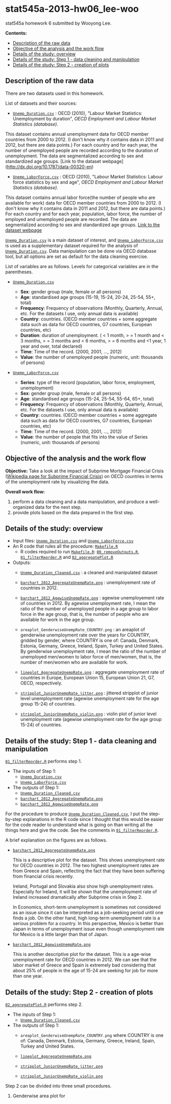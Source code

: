 stat545a-2013-hw06_lee-woo
==========================

stat545a homework 6 submitted by Wooyong Lee.

**Contents:**
- [Description of the raw data](https://github.com/folias/stat545a-2013-hw06_lee-woo#description-of-the-raw-data)
- [Objective of the analysis and the work flow](https://github.com/folias/stat545a-2013-hw06_lee-woo#objective-of-the-analysis-and-the-work-flow)
- [Details of the study: overview](https://github.com/folias/stat545a-2013-hw06_lee-woo#details-of-the-study-overview)
- [Details of the study: Step 1 - data cleaning and manipulation](https://github.com/folias/stat545a-2013-hw06_lee-woo#details-of-the-study-step-1---data-cleaning-and-manipulation)
- [Details of the study: Step 2 - creation of plots](https://github.com/folias/stat545a-2013-hw06_lee-woo#details-of-the-study-step-2---creation-of-plots)

## Description of the raw data

There are two datasets used in this homework.

List of datasets and their sources:

- [`Unemp_Duration.csv`](https://github.com/folias/stat545a-2013-hw06_lee-woo/blob/master/Unemp_Duration.csv) : 
 OECD (2010), "Labour Market Statistics: Unemployment by duration", 
 *OECD Employment and Labour Market Statistics (database)*. 

 This dataset contains annual unemployment data for OECD member countries from 2000 to 2012.
 (I don't know why it contains data in 2011 and 2012, but there are data points.)
 For each country and for each year, the number of unemployed people are recorded according to the duration of
 unemployment. The data are segmentalized according to sex and standardized age groups.
 [Link to the dataset webpage] (http://dx.doi.org/10.1787/data-00320-en)

- [`Unemp_LaborForce.csv`](https://github.com/folias/stat545a-2013-hw06_lee-woo/blob/master/Unemp_LaborForce.csv) : 
 OECD (2010), "Labour Market Statistics: Labour force statistics by sex and age", 
 *OECD Employment and Labour Market Statistics (database)*. 

 This dataset contains annual labor force(the number of people who are available for work) data for 
 OECD member countries from 2000 to 2012.
 (I don't know why it contains data in 2011 and 2012, but there are data points.)
 For each country and for each year, population, labor force, the number of employed and umemployed people are recorded. 
 The data are segmentalized according to sex and standardized age groups.
 [Link to the dataset webpage](http://dx.doi.org/10.1787/data-00309-en)


[`Unemp_Duration.csv`](https://github.com/folias/stat545a-2013-hw06_lee-woo/blob/master/Unemp_Duration.csv) is
a main dataset of interest, and 
[`Unemp_LaborForce.csv`](https://github.com/folias/stat545a-2013-hw06_lee-woo/blob/master/Unemp_LaborForce.csv) is
used as a supplementary dataset required for the analysis of 
[`Unemp_Duration.csv`](https://github.com/folias/stat545a-2013-hw06_lee-woo/blob/master/Unemp_Duration.csv).
Data manipulation can be done via OECD database tool, but all options are set as default for the data cleaning exercise.

List of variables are as follows. Levels for categorical variables are in the parentheses.

- [`Unemp_Duration.csv`](https://github.com/folias/stat545a-2013-hw06_lee-woo/blob/master/Unemp_Duration.csv)
  - **Sex**: gender group (male, female or all persons)
  - **Age**: standardised age groups (15-19, 15-24, 20-24, 25-54, 55+, total)
  - **Frequency**: Frequency of observations (Monthly, Quarterly, Annual, etc. For the datasets I use, only annual data is available)
  - **Country**: countries. (OECD member countries + some aggregate data such as data for OECD countries, G7 countries,
    European countries, etc)
  - **Duration**: duration of unemployment.  ( < 1 month, > = 1 month and < 3 months, > = 3 months and < 6 months, > = 6 months and <1 year, 1 year and over, total declared)
  - **Time**: Time of the record. (2000, 2001, ..., 2012)
  - **Value**: the number of unemployed people (numeric, unit: thousands of persons)

- [`Unemp_LaborForce.csv`](https://github.com/folias/stat545a-2013-hw06_lee-woo/blob/master/Unemp_LaborForce.csv)
  - **Series**: type of the record (population, labor force, employment, unemployment)
  - **Sex**: gender group (male, female or all persons)
  - **Age**: standardised age groups (15-24, 25-54, 55-64, 65+, total)
  - **Frequency**: Frequency of observations (Monthly, Quarterly, Annual, etc. For the datasets I use, only annual data is available)
  - **Country**: countries. (OECD member countries + some aggregate data such as data for OECD countries, G7 countries,
    European countries, etc)
  - **Time**: Time of the record. (2000, 2001, ..., 2012)
  - **Value**: the number of people that fits into the value of Series (numeric, unit: thousands of persons)

  



## Objective of the analysis and the work flow

**Objective:** Take a look at the impact of Subprime Mortgage Financial Crisis 
([Wikipedia page for Subprime Financial Crisis](http://en.wikipedia.org/wiki/Subprime_mortgage_crisis))
on OECD countries in terms of the unemployment rate by visualizing the data.

**Overall work flow:**

1. perform a data cleaning and a data manipulation, and produce a well-organized data for the next step.
2. provide plots based on the data prepared in the first step.

  



## Details of the study: overview

- Input files:
  [`Unemp_Duration.csv`](https://github.com/folias/stat545a-2013-hw06_lee-woo/blob/master/Unemp_Duration.csv)
  and
  [`Unemp_LaborForce.csv`](https://github.com/folias/stat545a-2013-hw06_lee-woo/blob/master/Unemp_LaborForce.csv)
- An R code that rules all the procedure: 
  [`Makefile.R`](https://github.com/folias/stat545a-2013-hw06_lee-woo/blob/master/Makefile.R)
  - R codes required to run [`Makefile.R`](https://github.com/folias/stat545a-2013-hw06_lee-woo/blob/master/Makefile.R):
  [`00_removeOutputs.R`](https://github.com/folias/stat545a-2013-hw06_lee-woo/blob/master/00_removeOutputs.R),
  [`01_filterReorder.R`](https://github.com/folias/stat545a-2013-hw06_lee-woo/blob/master/01_filterReorder.R) and
  [`02_aggregatePlot.R`](https://github.com/folias/stat545a-2013-hw06_lee-woo/blob/master/02_aggregatePlot.R)
- Outputs:
  - [`Unemp_Duration_Cleaned.csv`](https://github.com/folias/stat545a-2013-hw06_lee-woo/blob/master/Unemp_Duration_Cleaned.csv)
    : a cleaned and manipulated dataset
  - [`barchart_2012_AggregateUnempRate.png`](https://github.com/folias/stat545a-2013-hw06_lee-woo/blob/master/barchart_2012_AggregateUnempRate.png)
    : unemployement rate of countries in 2012.
  - [`barchart_2012_AgewiseUnempRate.png`](https://github.com/folias/stat545a-2013-hw06_lee-woo/blob/master/barchart_2012_AgewiseUnempRate.png)
    : agewise unemployement rate of countries in 2012.
    By agewise unemployment rate, I mean the ratio of the number of unemployed people in a age group to
    labor force in the age group, that is, the number of people who are available for work in the age group.
  - `areaplot_GenderwiseUnempRate_COUNTRY.png`
    : an areaplot of genderwise unemployment rate over the years for COUNTRY, gridded by gender, 
    where COUNTRY is one of: Canada, Denmark, Estonia, Germany, Greece, Ireland, Spain, Turkey and United States.
    By genderwise unemployment rate, I mean the ratio of the number of unemployed men/women to
    labor force of men/women, that is, the number of men/women who are available for work.
    
  - [`lineplot_AggregateUnempRate.png`](https://github.com/folias/stat545a-2013-hw06_lee-woo/blob/master/lineplot_AggregateUnempRate.png)
    : aggregate unemployment rate of countries in Europe, European Union 15, European Union 21, G7, OECD, respectively.
  - [`stripplot_JuniorUnempRate_jitter.png`](https://github.com/folias/stat545a-2013-hw06_lee-woo/blob/master/stripplot_JuniorUnempRate_jitter.png)
    : jittered stripplot of junior level unemployment rate (agewise unemployment rate for the age group 15-24)
      of countries.
  - [`stripplot_JuniorUnempRate_violin.png`](https://github.com/folias/stat545a-2013-hw06_lee-woo/blob/master/stripplot_JuniorUnempRate_violin.png)
    : violin plot of junior level unemployment rate (agewise unemployment rate for the age group 15-24)
      of countries.



## Details of the study: Step 1 - data cleaning and manipulation

[`01_filterReorder.R`](https://github.com/folias/stat545a-2013-hw06_lee-woo/blob/master/01_filterReorder.R)
performs step 1.

- The inputs of Step 1:
  - [`Unemp_Duration.csv`](https://github.com/folias/stat545a-2013-hw06_lee-woo/blob/master/Unemp_Duration.csv)
  - [`Unemp_LaborForce.csv`](https://github.com/folias/stat545a-2013-hw06_lee-woo/blob/master/Unemp_LaborForce.csv)
- The outputs of Step 1:
  - [`Unemp_Duration_Cleaned.csv`](https://github.com/folias/stat545a-2013-hw06_lee-woo/blob/master/Unemp_Duration_Cleaned.csv)
  - [`barchart_2012_AggregateUnempRate.png`](https://github.com/folias/stat545a-2013-hw06_lee-woo/blob/master/barchart_2012_AggregateUnempRate.png)
  - [`barchart_2012_AgewiseUnempRate.png`](https://github.com/folias/stat545a-2013-hw06_lee-woo/blob/master/barchart_2012_AgewiseUnempRate.png)


For the procedure to produce [`Unemp_Duration_Cleaned.csv`](https://github.com/folias/stat545a-2013-hw06_lee-woo/blob/master/Unemp_Duration_Cleaned.csv),
I put the step-by-step explanations in the R code since I thought that
this would be easier for the code reader to understand what is going on
than writing all the things here and give the code.
See the comments in
[`01_filterReorder.R`](https://github.com/folias/stat545a-2013-hw06_lee-woo/blob/master/01_filterReorder.R).

A brief explanation on the figures are as follows.
- [`barchart_2012_AggregateUnempRate.png`](https://github.com/folias/stat545a-2013-hw06_lee-woo/blob/master/barchart_2012_AggregateUnempRate.png)
  
  This is a descriptive plot for the dataset. This shows unemployment rate for OECD countries in 2012.
  The two highest unemployment rates are from Greece and Spain, reflecting the fact that
  they have been suffering from financial crisis recently.

  Ireland, Portugal and Slovakia also show high unemployment rates. Especially for Ireland, it will be shown that
  the unemployment rate of Ireland increased dramatically after Subprime crisis in Step 2.
  
  In Economics, short-term unemployment is sometimes not considered as an issue
  since it can be interpreted as a job-seeking period until one finds a job.
  On the other hand, high long-term unemployment rate is a serious problem for a country.
  In this perspective, Mexico is better than Japan in terms of unemployment issue
  even though unemployment rate for Mexico is a little larger than that of Japan.

- [`barchart_2012_AgewiseUnempRate.png`](https://github.com/folias/stat545a-2013-hw06_lee-woo/blob/master/barchart_2012_AgewiseUnempRate.png)

  This is another descriptive plot for the dataset. This is a age-wise unemployment rate for OECD countries in 2012.
  We can see that the labor market of Greece and Spain is extremely bad considering that
  about 25% of people in the age of 15-24 are seeking for job for more than one year.


## Details of the study: Step 2 - creation of plots

[`02_aggregatePlot.R`](https://github.com/folias/stat545a-2013-hw06_lee-woo/blob/master/02_aggregatePlot.R)
performs step 2.
- The inputs of Step 1:
  - [`Unemp_Duration_Cleaned.csv`](https://github.com/folias/stat545a-2013-hw06_lee-woo/blob/master/Unemp_Duration_Cleaned.csv)
- The outputs of Step 1:
  - `areaplot_GenderwiseUnempRate_COUNTRY.png`
    where COUNTRY is one of: Canada, Denmark, Estonia, Germany, Greece, Ireland, Spain, Turkey and United States.
    
  - [`lineplot_AggregateUnempRate.png`](https://github.com/folias/stat545a-2013-hw06_lee-woo/blob/master/lineplot_AggregateUnempRate.png)
  - [`stripplot_JuniorUnempRate_jitter.png`](https://github.com/folias/stat545a-2013-hw06_lee-woo/blob/master/stripplot_JuniorUnempRate_jitter.png)
  - [`stripplot_JuniorUnempRate_violin.png`](https://github.com/folias/stat545a-2013-hw06_lee-woo/blob/master/stripplot_JuniorUnempRate_violin.png)

Step 2 can be divided into three small procedures.

1. Genderwise area plot for 












